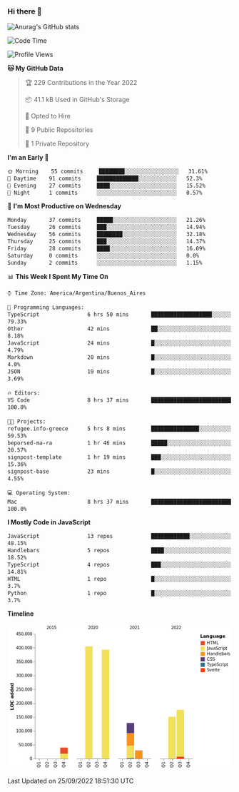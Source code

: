 ### Hi there 👋

![Anurag's GitHub stats](https://github-readme-stats.vercel.app/api?username=guiso92&count_private=true&show_icons=true&theme=dracula)

<!--START_SECTION:waka-->
![Code Time](http://img.shields.io/badge/Code%20Time-8%20hrs%2037%20mins-blue)

![Profile Views](http://img.shields.io/badge/Profile%20Views-22-blue)

**🐱 My GitHub Data** 

> 🏆 229 Contributions in the Year 2022
 > 
> 📦 41.1 kB Used in GitHub's Storage 
 > 
> 💼 Opted to Hire
 > 
> 📜 9 Public Repositories 
 > 
> 🔑 1 Private Repository 
 > 
**I'm an Early 🐤** 

```text
🌞 Morning    55 commits     ████████░░░░░░░░░░░░░░░░░   31.61% 
🌆 Daytime    91 commits     █████████████░░░░░░░░░░░░   52.3% 
🌃 Evening    27 commits     ████░░░░░░░░░░░░░░░░░░░░░   15.52% 
🌙 Night      1 commits      ░░░░░░░░░░░░░░░░░░░░░░░░░   0.57%

```
📅 **I'm Most Productive on Wednesday** 

```text
Monday       37 commits     █████░░░░░░░░░░░░░░░░░░░░   21.26% 
Tuesday      26 commits     ███░░░░░░░░░░░░░░░░░░░░░░   14.94% 
Wednesday    56 commits     ████████░░░░░░░░░░░░░░░░░   32.18% 
Thursday     25 commits     ███░░░░░░░░░░░░░░░░░░░░░░   14.37% 
Friday       28 commits     ████░░░░░░░░░░░░░░░░░░░░░   16.09% 
Saturday     0 commits      ░░░░░░░░░░░░░░░░░░░░░░░░░   0.0% 
Sunday       2 commits      ░░░░░░░░░░░░░░░░░░░░░░░░░   1.15%

```


📊 **This Week I Spent My Time On** 

```text
⌚︎ Time Zone: America/Argentina/Buenos_Aires

💬 Programming Languages: 
TypeScript               6 hrs 50 mins       ███████████████████░░░░░░   79.33% 
Other                    42 mins             ██░░░░░░░░░░░░░░░░░░░░░░░   8.18% 
JavaScript               24 mins             █░░░░░░░░░░░░░░░░░░░░░░░░   4.79% 
Markdown                 20 mins             █░░░░░░░░░░░░░░░░░░░░░░░░   4.0% 
JSON                     19 mins             █░░░░░░░░░░░░░░░░░░░░░░░░   3.69%

🔥 Editors: 
VS Code                  8 hrs 37 mins       █████████████████████████   100.0%

🐱‍💻 Projects: 
refugee.info-greece      5 hrs 8 mins        ███████████████░░░░░░░░░░   59.53% 
beporsed-ma-ra           1 hr 46 mins        █████░░░░░░░░░░░░░░░░░░░░   20.57% 
signpost-template        1 hr 19 mins        ███░░░░░░░░░░░░░░░░░░░░░░   15.36% 
signpost-base            23 mins             █░░░░░░░░░░░░░░░░░░░░░░░░   4.55%

💻 Operating System: 
Mac                      8 hrs 37 mins       █████████████████████████   100.0%

```

**I Mostly Code in JavaScript** 

```text
JavaScript               13 repos            ████████████░░░░░░░░░░░░░   48.15% 
Handlebars               5 repos             ████░░░░░░░░░░░░░░░░░░░░░   18.52% 
TypeScript               4 repos             ███░░░░░░░░░░░░░░░░░░░░░░   14.81% 
HTML                     1 repo              █░░░░░░░░░░░░░░░░░░░░░░░░   3.7% 
Python                   1 repo              █░░░░░░░░░░░░░░░░░░░░░░░░   3.7%

```


**Timeline**

![Chart not found](https://raw.githubusercontent.com/Guiso92/Guiso92/main/charts/bar_graph.png) 


 Last Updated on 25/09/2022 18:51:30 UTC
<!--END_SECTION:waka-->
